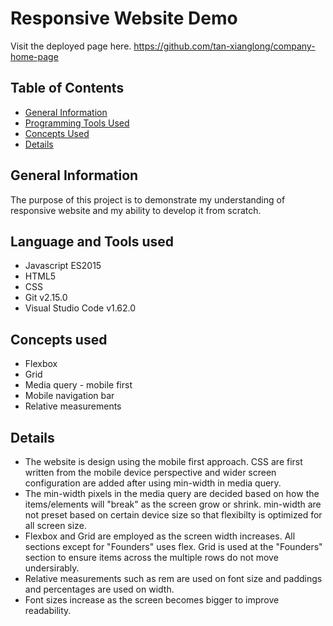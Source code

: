 # Responsive Website Demo
Visit the deployed page here. https://github.com/tan-xianglong/company-home-page

## Table of Contents
* [General Information](#general-information)
* [Programming Tools Used](#programming-tools-used)
* [Concepts Used](#concepts-used)
* [Details](#details)

## General Information
The purpose of this project is to demonstrate my understanding of responsive website and my ability to develop it from scratch.

## Language and Tools used
 * Javascript ES2015
 * HTML5
 * CSS
 * Git v2.15.0
 * Visual Studio Code v1.62.0

## Concepts used
* Flexbox
* Grid
* Media query - mobile first
* Mobile navigation bar
* Relative measurements

## Details
* The website is design using the mobile first approach. CSS are first written from the mobile device perspective and wider screen configuration are added after using min-width in media query. 
* The min-width pixels in the media query are decided based on how the items/elements will "break" as the screen grow or shrink. min-width are not preset based on certain device size so that flexibilty is optimized for all screen size.
* Flexbox and Grid are employed as the screen width increases. All sections except for "Founders" uses flex. Grid is used at the "Founders" section to ensure items across the multiple rows do not move undersirably. 
* Relative measurements such as rem are used on font size and paddings and percentages are used on width.
* Font sizes increase as the screen becomes bigger to improve readability.
